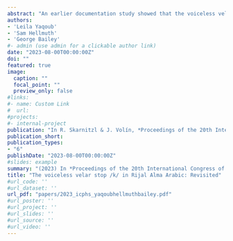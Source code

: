 ```yaml
---
abstract: "An earlier documentation study showed that the voiceless velar stop /k/ is articulated in Rijal Alma Arabic (spoken in southwest Saudi Arabia) as a post-palatal fricative /x̟/, a phoneme absent from mos tother Arabic varieties. However, a recent sociolinguistic study in Rijal Alma revealed patterns of variation and change in use of post-palatal /x̟/ in favour of the supra-local voiceless velar stop /k/. To better understand variation and change in the speech patterns of speakers of Rijal Alma, this paper presents an auditory and acoustic analysis of the realisation of /k/ in three positions (word-initial, intervocalic, and word-final). The data are from wordlist fieldwork recordings of 33 target items produced by 43 Rijal Alma speakers (24M/19F aged 18-60). Results indicate that target /k/ displays more complex phonetic properties than previously reported, pointing to a range of different realisations, which appear to be both auditorily and acoustically distinct: [k x kx xk]."
authors:
- 'Leila Yaqoub'
- 'Sam Hellmuth'
- 'George Bailey'
#- admin (use admin for a clickable author link)
date: "2023-08-00T00:00:00Z"
doi: ""
featured: true
image:
  caption: ""
  focal_point: ""
  preview_only: false
#links:
#- name: Custom Link
#  url: 
#projects:
#- internal-project
publication: "In R. Skarnitzl & J. Volín, *Proceedings of the 20th International Congress of Phonetic Sciences (ICPhS 2023)*"
publication_short: 
publication_types:
- "6"
publishDate: "2023-08-00T00:00:00Z"
#slides: example
summary: "(2023) In *Proceedings of the 20th International Congress of Phonetic Sciences (ICPhS 2023)*"
title: "The voiceless velar stop /k/ in Rijal Alma Arabic: Revisited"
#url_code: ''
#url_dataset: ''
url_pdf: "papers/2023_icphs_yaqoubhellmuthbailey.pdf"
#url_poster: ''
#url_project: ''
#url_slides: ''
#url_source: ''
#url_video: ''
---
```


